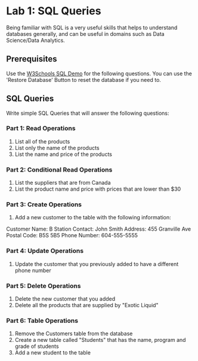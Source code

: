 # Lab 1: SQL Queries

Being familiar with SQL is a very useful skills that helps to understand databases generally, and can be useful in domains such as Data Science/Data Analytics.

## Prerequisites

Use the [W3Schools SQL Demo](https://www.w3schools.com/sql/trysql.asp?filename=trysql_op_in) for the following questions. You can use the 'Restore Database' Button to reset the database if you need to.

## SQL Queries

Write simple SQL Queries that will answer the following questions:

### Part 1: Read Operations

1. List all of the products
2. List only the name of the products
3. List the name and price of the products

### Part 2: Conditional Read Operations

1. List the suppliers that are from Canada
2. List the product name and price with prices that are lower than $30

### Part 3: Create Operations

1. Add a new customer to the table with the following information:

Customer Name: B Station
Contact: John Smith
Address: 455 Granville Ave
Postal Code: B5S 5B5
Phone Number: 604-555-5555

### Part 4: Update Operations

1. Update the customer that you previously added to have a different phone number

### Part 5: Delete Operations

1. Delete the new customer that you added
2. Delete all the products that are supplied by "Exotic Liquid"

### Part 6: Table Operations

1. Remove the Customers table from the database
2. Create a new table called "Students" that has the name, program and grade of students
3. Add a new student to the table

